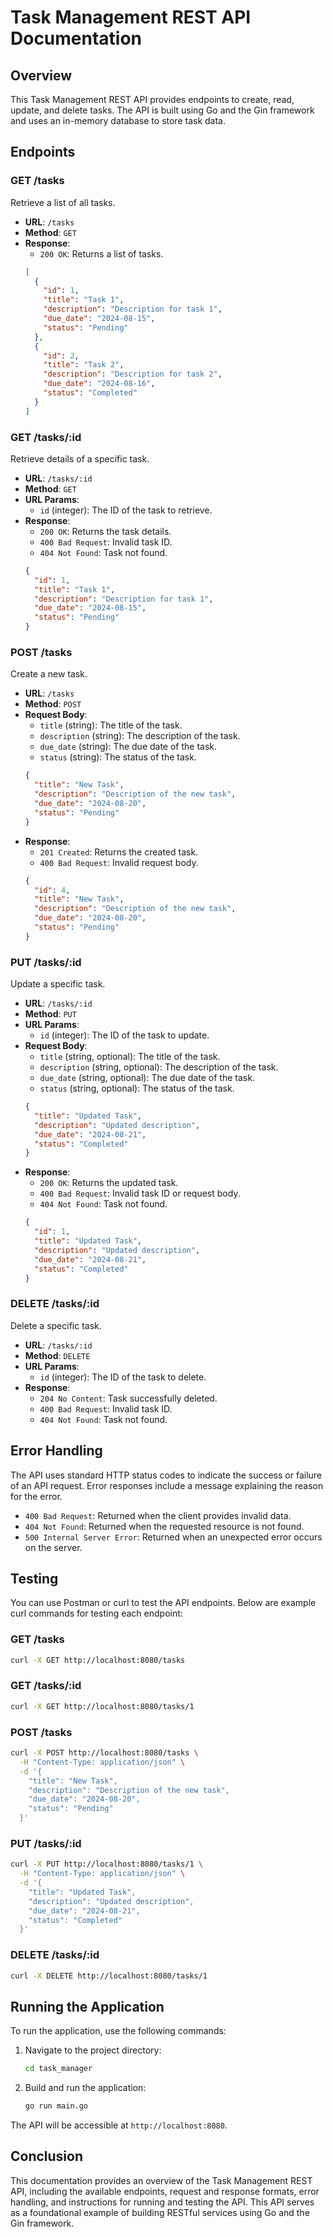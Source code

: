 
# Task Management REST API Documentation

## Overview

This Task Management REST API provides endpoints to create, read, update, and delete tasks. The API is built using Go and the Gin framework and uses an in-memory database to store task data.

## Endpoints

### GET /tasks

Retrieve a list of all tasks.

- **URL**: `/tasks`
- **Method**: `GET`
- **Response**: 
  - `200 OK`: Returns a list of tasks.
  ```json
  [
    {
      "id": 1,
      "title": "Task 1",
      "description": "Description for task 1",
      "due_date": "2024-08-15",
      "status": "Pending"
    },
    {
      "id": 2,
      "title": "Task 2",
      "description": "Description for task 2",
      "due_date": "2024-08-16",
      "status": "Completed"
    }
  ]
  ```

### GET /tasks/:id

Retrieve details of a specific task.

- **URL**: `/tasks/:id`
- **Method**: `GET`
- **URL Params**: 
  - `id` (integer): The ID of the task to retrieve.
- **Response**: 
  - `200 OK`: Returns the task details.
  - `400 Bad Request`: Invalid task ID.
  - `404 Not Found`: Task not found.
  ```json
  {
    "id": 1,
    "title": "Task 1",
    "description": "Description for task 1",
    "due_date": "2024-08-15",
    "status": "Pending"
  }
  ```

### POST /tasks

Create a new task.

- **URL**: `/tasks`
- **Method**: `POST`
- **Request Body**:
  - `title` (string): The title of the task.
  - `description` (string): The description of the task.
  - `due_date` (string): The due date of the task.
  - `status` (string): The status of the task.
  ```json
  {
    "title": "New Task",
    "description": "Description of the new task",
    "due_date": "2024-08-20",
    "status": "Pending"
  }
  ```
- **Response**: 
  - `201 Created`: Returns the created task.
  - `400 Bad Request`: Invalid request body.
  ```json
  {
    "id": 4,
    "title": "New Task",
    "description": "Description of the new task",
    "due_date": "2024-08-20",
    "status": "Pending"
  }
  ```

### PUT /tasks/:id

Update a specific task.

- **URL**: `/tasks/:id`
- **Method**: `PUT`
- **URL Params**: 
  - `id` (integer): The ID of the task to update.
- **Request Body**:
  - `title` (string, optional): The title of the task.
  - `description` (string, optional): The description of the task.
  - `due_date` (string, optional): The due date of the task.
  - `status` (string, optional): The status of the task.
  ```json
  {
    "title": "Updated Task",
    "description": "Updated description",
    "due_date": "2024-08-21",
    "status": "Completed"
  }
  ```
- **Response**: 
  - `200 OK`: Returns the updated task.
  - `400 Bad Request`: Invalid task ID or request body.
  - `404 Not Found`: Task not found.
  ```json
  {
    "id": 1,
    "title": "Updated Task",
    "description": "Updated description",
    "due_date": "2024-08-21",
    "status": "Completed"
  }
  ```

### DELETE /tasks/:id

Delete a specific task.

- **URL**: `/tasks/:id`
- **Method**: `DELETE`
- **URL Params**: 
  - `id` (integer): The ID of the task to delete.
- **Response**: 
  - `204 No Content`: Task successfully deleted.
  - `400 Bad Request`: Invalid task ID.
  - `404 Not Found`: Task not found.

## Error Handling

The API uses standard HTTP status codes to indicate the success or failure of an API request. Error responses include a message explaining the reason for the error.

- `400 Bad Request`: Returned when the client provides invalid data.
- `404 Not Found`: Returned when the requested resource is not found.
- `500 Internal Server Error`: Returned when an unexpected error occurs on the server.

## Testing

You can use Postman or curl to test the API endpoints. Below are example curl commands for testing each endpoint:

### GET /tasks
```bash
curl -X GET http://localhost:8080/tasks
```

### GET /tasks/:id
```bash
curl -X GET http://localhost:8080/tasks/1
```

### POST /tasks
```bash
curl -X POST http://localhost:8080/tasks \
  -H "Content-Type: application/json" \
  -d '{
    "title": "New Task",
    "description": "Description of the new task",
    "due_date": "2024-08-20",
    "status": "Pending"
  }'
```

### PUT /tasks/:id
```bash
curl -X PUT http://localhost:8080/tasks/1 \
  -H "Content-Type: application/json" \
  -d '{
    "title": "Updated Task",
    "description": "Updated description",
    "due_date": "2024-08-21",
    "status": "Completed"
  }'
```

### DELETE /tasks/:id
```bash
curl -X DELETE http://localhost:8080/tasks/1
```

## Running the Application

To run the application, use the following commands:

1. Navigate to the project directory:
   ```bash
   cd task_manager
   ```

2. Build and run the application:
   ```bash
   go run main.go
   ```

The API will be accessible at `http://localhost:8080`.

## Conclusion

This documentation provides an overview of the Task Management REST API, including the available endpoints, request and response formats, error handling, and instructions for running and testing the API. This API serves as a foundational example of building RESTful services using Go and the Gin framework.


